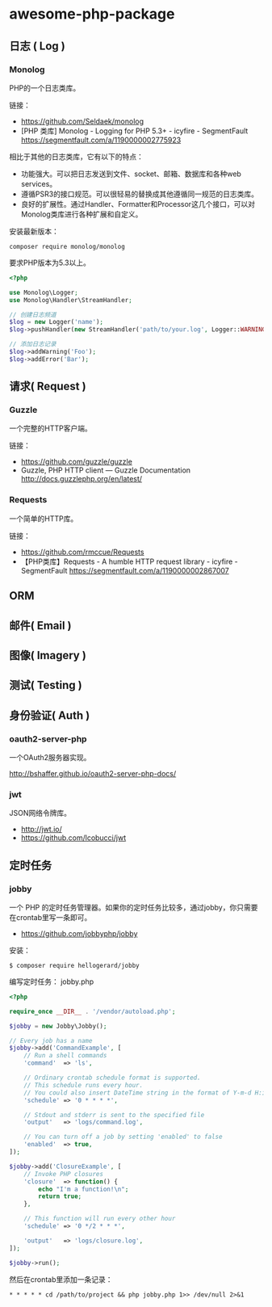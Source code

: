 # awesome-php-package

## 日志 ( Log )

### Monolog 

PHP的一个日志类库。

链接：
- https://github.com/Seldaek/monolog  
- [PHP 类库] Monolog - Logging for PHP 5.3+ - icyfire - SegmentFault
https://segmentfault.com/a/1190000002775923

相比于其他的日志类库，它有以下的特点：

- 功能强大。可以把日志发送到文件、socket、邮箱、数据库和各种web services。
- 遵循PSR3的接口规范。可以很轻易的替换成其他遵循同一规范的日志类库。
- 良好的扩展性。通过Handler、Formatter和Processor这几个接口，可以对Monolog类库进行各种扩展和自定义。

安装最新版本：
```
composer require monolog/monolog
```

要求PHP版本为5.3以上。
``` php
<?php

use Monolog\Logger;
use Monolog\Handler\StreamHandler;

// 创建日志频道
$log = new Logger('name');
$log->pushHandler(new StreamHandler('path/to/your.log', Logger::WARNING));

// 添加日志记录
$log->addWarning('Foo');
$log->addError('Bar');
```

## 请求( Request )

### Guzzle

一个完整的HTTP客户端。

链接：

- https://github.com/guzzle/guzzle
- Guzzle, PHP HTTP client — Guzzle Documentation
http://docs.guzzlephp.org/en/latest/

### Requests

一个简单的HTTP库。

链接：

- https://github.com/rmccue/Requests
- 【PHP类库】Requests - A humble HTTP request library - icyfire - SegmentFault
https://segmentfault.com/a/1190000002867007

## ORM

## 邮件( Email )

## 图像( Imagery )

## 测试( Testing )

## 身份验证( Auth )

### oauth2-server-php

一个OAuth2服务器实现。

http://bshaffer.github.io/oauth2-server-php-docs/

### jwt

JSON网络令牌库。

- http://jwt.io/
- https://github.com/lcobucci/jwt

## 定时任务

### jobby

一个 PHP 的定时任务管理器。如果你的定时任务比较多，通过jobby，你只需要在crontab里写一条即可。

- https://github.com/jobbyphp/jobby

安装：
```
$ composer require hellogerard/jobby
```

编写定时任务：
jobby.php
``` php
<?php 

require_once __DIR__ . '/vendor/autoload.php';

$jobby = new Jobby\Jobby();

// Every job has a name
$jobby->add('CommandExample', [
    // Run a shell commands
    'command'  => 'ls',

    // Ordinary crontab schedule format is supported.
    // This schedule runs every hour.
    // You could also insert DateTime string in the format of Y-m-d H:i:s.
    'schedule' => '0 * * * *',

    // Stdout and stderr is sent to the specified file
    'output'   => 'logs/command.log',

    // You can turn off a job by setting 'enabled' to false
    'enabled'  => true,
]);

$jobby->add('ClosureExample', [
    // Invoke PHP closures
    'closure'  => function() {
        echo "I'm a function!\n";
        return true;
    },

    // This function will run every other hour
    'schedule' => '0 */2 * * *',

    'output'   => 'logs/closure.log',
]);

$jobby->run();
```

然后在crontab里添加一条记录：
```
* * * * * cd /path/to/project && php jobby.php 1>> /dev/null 2>&1
```


